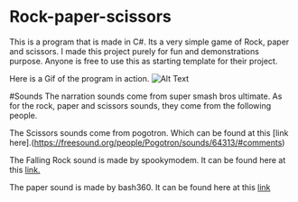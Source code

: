 # Rock-paper-scissors

This is a program that is made in C#. Its a very simple game of Rock, paper and scissors.  I made this project purely for fun and demonstrations purpose. Anyone is free to use this as starting template for their project. 

Here is a Gif of the program in action. 
![Alt Text](https://i.imgur.com/3Z1pJtd.gifv)

#Sounds
The narration sounds come from super smash bros ultimate.  As for the rock, paper and scissors sounds, they come from the following people. 

The Scissors sounds come from pogotron. Which can be found at this [link here].(https://freesound.org/people/Pogotron/sounds/64313/#comments)

The Falling Rock sound is made by spookymodem. It can be found here at this [link.](https://freesound.org/people/spookymodem/sounds/202098/)

The paper sound is made by bash360. It can be found here at this [link](https://freesound.org/people/Bash360/sounds/214854/)

 

